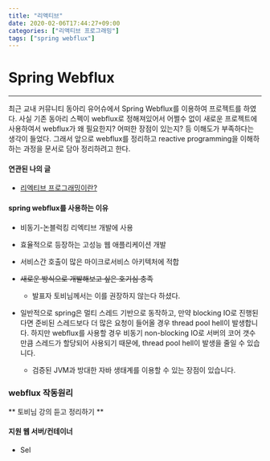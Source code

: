 ```yaml
---
title: "리액티브"
date: 2020-02-06T17:44:27+09:00
categories: ["리액티브 프로그래밍"]
tags: ["spring webflux"]
---
```


# Spring Webflux
***

최근 교내 커뮤니티 동아리 유어슈에서 Spring Webflux를 이용하여 프로젝트를 하였다. 사실 기존 동아리 스펙이 webflux로 정해져있어서 어쩔수 없이 새로운 프로젝트에 사용하여서 webflux가 왜 필요한지? 어떠한 장점이 있는지? 등 이해도가 부족하다는 생각이 들었다. 그래서 앞으로 webflux를 정리하고 reactive programming을 이해하하는 과정을 문서로 담아 정리하려고 한다.

#### 연관된 나의 글

- [리엑티브 프로그래밍이란?](https://chlalstjd430.github.io/2020/01/%EB%A6%AC%EC%95%A1%ED%8B%B0%EB%B8%8C-%ED%94%84%EB%A1%9C%EA%B7%B8%EB%9E%98%EB%B0%8D_001/)

#### spring webflux를 사용하는 이유

- 비동기-논블럭킹 리엑티브 개발에 사용

- 효율적으로 등장하는 고성능 웹 애플리케이션 개발

- 서비스간 호출이 많은 마이크로서비스 아키텍처에 적합

- ~~새로운 방식으로 개발해보고 싶은 호기심 충족~~

  - 발표자 토비님께서는 이를 권장하지 않는다 하셨다.

- 일반적으로 spring은 멀티 스레드 기반으로 동작하고, 만약 blocking IO로 진행된다면 준비된 스레드보다 더 많은 요청이 들어올 경우 thread pool hell이 발생합니다. 하지만 webflux를 사용할 경우 비동기 non-blocking IO로 서버의 코어 갯수만큼 스레드가 할당되어 사용되기 때문에, thread pool hell이 발생을 줄일 수 있습니다.

  - 검증된 JVM과 방대한 자바 생태계를 이용할 수 있는 장점이 있습니다.

### webflux 작동원리



** 토비님 강의 듣고 정리하기 **

#### 지원 웹 서버/컨테이너

- Sel
